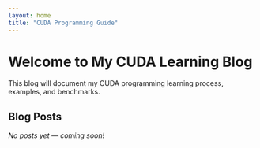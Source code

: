 ```yaml
---
layout: home
title: "CUDA Programming Guide"
---
```


# Welcome to My CUDA Learning Blog

This blog will document my CUDA programming learning process, examples, and benchmarks.

## Blog Posts

*No posts yet — coming soon!*

